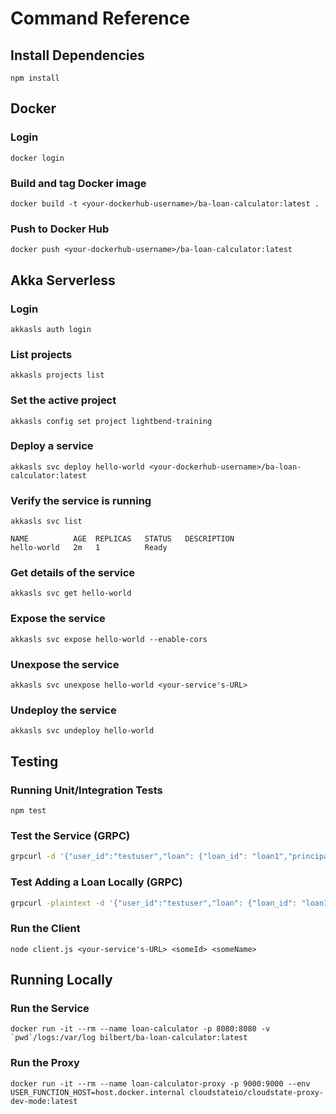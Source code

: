 # Command Reference

## Install Dependencies

```
npm install
```

## Docker

### Login

```
docker login
```

### Build and tag Docker image

```
docker build -t <your-dockerhub-username>/ba-loan-calculator:latest .
```

### Push to Docker Hub

```
docker push <your-dockerhub-username>/ba-loan-calculator:latest
```

## Akka Serverless

### Login

```
akkasls auth login
```

### List projects

```
akkasls projects list
```

### Set the active project

```
akkasls config set project lightbend-training
```

### Deploy a service

```
akkasls svc deploy hello-world <your-dockerhub-username>/ba-loan-calculator:latest
```

### Verify the service is running

```
akkasls svc list

NAME          AGE  REPLICAS   STATUS   DESCRIPTION
hello-world   2m   1          Ready
```

### Get details of the service

```
akkasls svc get hello-world
```

### Expose the service

```
akkasls svc expose hello-world --enable-cors
```

### Unexpose the service

```
akkasls svc unexpose hello-world <your-service's-URL>
```

### Undeploy the service

```
akkasls svc undeploy hello-world
```

## Testing

### Running Unit/Integration Tests

```
npm test
```

### Test the Service (GRPC)

```bash
grpcurl -d '{"user_id":"testuser","loan": {"loan_id": "loan1","principal": 200000,"rate": 0.03,"months": 3600,"monthly_addl": 0}}' little-base-8984.us-east1.apps.akkaserverless.com:443 com.lightbend.loancalc.LoanService/CreateLoan
```

### Test Adding a Loan Locally (GRPC)

```bash
grpcurl -plaintext -d '{"user_id":"testuser","loan": {"loan_id": "loan1","principal": 200000,"rate": 0.03,"months": 3600,"monthly_addl": 0}}' localhost:9000 com.lightbend.loancalc.LoanService/CreateLoan
```

### Run the Client

```
node client.js <your-service's-URL> <someId> <someName>
```

## Running Locally

### Run the Service

```
docker run -it --rm --name loan-calculator -p 8080:8080 -v `pwd`/logs:/var/log bilbert/ba-loan-calculator:latest
```

### Run the Proxy

```
docker run -it --rm --name loan-calculator-proxy -p 9000:9000 --env USER_FUNCTION_HOST=host.docker.internal cloudstateio/cloudstate-proxy-dev-mode:latest
```